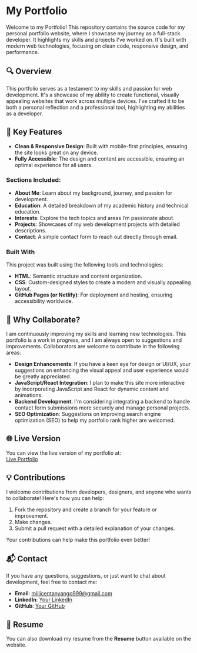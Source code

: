 # My Portfolio

Welcome to my Portfolio! This repository contains the source code for my personal portfolio website, where I showcase my journey as a full-stack developer. It highlights my skills and projects I've worked on. It's built with modern web technologies, focusing on clean code, responsive design, and performance.

## 🔍 Overview

This portfolio serves as a testament to my skills and passion for web development. It's a showcase of my ability to create functional, visually appealing websites that work across multiple devices. I’ve crafted it to be both a personal reflection and a professional tool, highlighting my abilities as a developer.

## 🧰 Key Features

- **Clean & Responsive Design**: Built with mobile-first principles, ensuring the site looks great on any device.
- **Fully Accessible**: The design and content are accessible, ensuring an optimal experience for all users.

### Sections Included:

- **About Me**: Learn about my background, journey, and passion for development.
- **Education**: A detailed breakdown of my academic history and technical education.
- **Interests**: Explore the tech topics and areas I’m passionate about.
- **Projects**: Showcases of my web development projects with detailed descriptions.
- **Contact**: A simple contact form to reach out directly through email.

### Built With

This project was built using the following tools and technologies:

- **HTML**: Semantic structure and content organization.
- **CSS**: Custom-designed styles to create a modern and visually appealing layout.
- **GitHub Pages (or Netlify)**: For deployment and hosting, ensuring accessibility worldwide.

## 🤝 Why Collaborate?

I am continuously improving my skills and learning new technologies. This portfolio is a work in progress, and I am always open to suggestions and improvements. Collaborators are welcome to contribute in the following areas:

- **Design Enhancements**: If you have a keen eye for design or UI/UX, your suggestions on enhancing the visual appeal and user experience would be greatly appreciated.
- **JavaScript/React Integration**: I plan to make this site more interactive by incorporating JavaScript and React for dynamic content and animations.
- **Backend Development**: I'm considering integrating a backend to handle contact form submissions more securely and manage personal projects.
- **SEO Optimization**: Suggestions on improving search engine optimization (SEO) to help my portfolio rank higher are welcomed.

## 🌐 Live Version

You can view the live version of my portfolio at:  
[Live Portfolio](ocheing-millicent.netlify.app)

## 💡 Contributions

I welcome contributions from developers, designers, and anyone who wants to collaborate! Here's how you can help:

1. Fork the repository and create a branch for your feature or improvement.
2. Make changes.
3. Submit a pull request with a detailed explanation of your changes.

Your contributions can help make this portfolio even better!

## 📬 Contact

If you have any questions, suggestions, or just want to chat about development, feel free to contact me:

- **Email**: [millicentanyango999@gmail.com](mailto:millicentanyango999@gmail.com)
- **LinkedIn**: [Your LinkedIn](https://www.linkedin.com/in/millicent-anyango-b8b69b29b)
- **GitHub**: [Your GitHub](https:/github.com/Ocheing)

## 📄 Resume

You can also download my resume from the **Resume** button available on the website.
